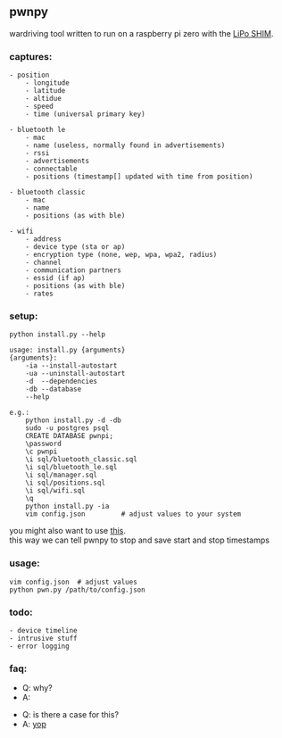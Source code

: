 ## pwnpy
wardriving tool written to run on a raspberry pi zero with the [LiPo SHIM](https://shop.pimoroni.com/products/lipo-shim). <br>

### captures:
```
- position
    - longitude
    - latitude
    - altidue
    - speed
    - time (universal primary key)

- bluetooth le
    - mac
    - name (useless, normally found in advertisements)
    - rssi
    - advertisements
    - connectable
    - positions (timestamp[] updated with time from position)
    
- bluetooth classic
    - mac
    - name
    - positions (as with ble)
 
- wifi
    - address
    - device type (sta or ap)
    - encryption type (none, wep, wpa, wpa2, radius)
    - channel 
    - communication partners
    - essid (if ap)
    - positions (as with ble)
    - rates
```

### setup:
```
python install.py --help

usage: install.py {arguments}
{arguments}:
	-ia	--install-autostart
	-ua	--uninstall-autostart
	-d	--dependencies
	-db	--database
	--help
	
e.g.: 
    python install.py -d -db
    sudo -u postgres psql
    CREATE DATABASE pwnpi;
    \password
    \c pwnpi
    \i sql/bluetooth_classic.sql
    \i sql/bluetooth_le.sql
    \i sql/manager.sql
    \i sql/positions.sql
    \i sql/wifi.sql
    \q
    python install.py -ia
    vim config.json         # adjust values to your system
```

you might also want to use [this](https://github.com/smthnspcl/clean-shutdown). <br>
this way we can tell pwnpy to stop and save start and stop timestamps

### usage:
```
vim config.json  # adjust values
python pwn.py /path/to/config.json
```

### todo:
```
- device timeline
- intrusive stuff
- error logging
```

### faq:
- Q: why?
- A: 

+ Q: is there a case for this?
+ A: [yop](https://github.com/smthnspcl/pwnpi-case)
